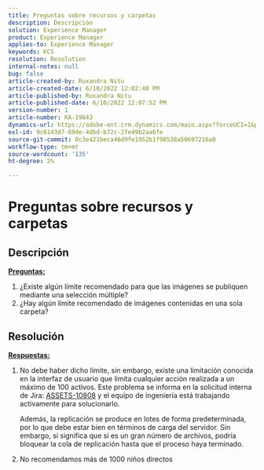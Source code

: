```yaml
---
title: Preguntas sobre recursos y carpetas
description: Descripción
solution: Experience Manager
product: Experience Manager
applies-to: Experience Manager
keywords: KCS
resolution: Resolution
internal-notes: null
bug: false
article-created-by: Ruxandra Nitu
article-created-date: 6/10/2022 12:02:40 PM
article-published-by: Ruxandra Nitu
article-published-date: 6/10/2022 12:07:52 PM
version-number: 1
article-number: KA-19843
dynamics-url: https://adobe-ent.crm.dynamics.com/main.aspx?forceUCI=1&pagetype=entityrecord&etn=knowledgearticle&id=8085a936-b5e8-ec11-bb3c-000d3a3b17fa
exl-id: 9c6143d7-69de-4dbd-b72c-2fe49b2aa6fe
source-git-commit: 0c3e421beca46d9fe1952b1f98538a50697216a0
workflow-type: tm+mt
source-wordcount: '135'
ht-degree: 2%

---
```


# Preguntas sobre recursos y carpetas

## Descripción

<b><u>Preguntas:</u></b>
1. ¿Existe algún límite recomendado para que las imágenes se publiquen mediante una selección múltiple?
2. ¿Hay algún límite recomendado de imágenes contenidas en una sola carpeta?

## Resolución


<b><u>Respuestas:</u></b>

1. No debe haber dicho límite, sin embargo, existe una limitación conocida en la interfaz de usuario que limita cualquier acción realizada a un máximo de 100 activos. Este problema se informa en la solicitud interna de Jira: [ASSETS-10808](https://jira.corp.adobe.com/browse/ASSETS-10808) y el equipo de ingeniería está trabajando activamente para solucionarlo.

   Además, la replicación se produce en lotes de forma predeterminada, por lo que debe estar bien en términos de carga del servidor. Sin embargo, sí significa que si es un gran número de archivos, podría bloquear la cola de replicación hasta que el proceso haya terminado.

2. No recomendamos más de 1000 niños directos
